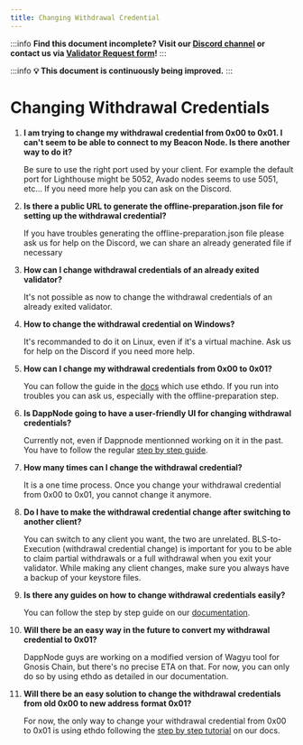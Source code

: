 ```yaml
---
title: Changing Withdrawal Credential
---
```


:::info
**Find this document incomplete? Visit our [Discord channel](https://discord.gg/gnosischain) or contact us via [Validator Request form](https://tally.so/r/3y4V1W)!** 
:::

:::info
**:bulb: This document is continuously being improved.** 
:::

# Changing Withdrawal Credentials

1. **I am trying to change my withdrawal credential from 0x00 to 0x01. I can't seem to be able to connect to my Beacon Node. Is there another way to do it?**

    Be sure to use the right port used by your client. For example the default port for Lighthouse might be 5052, Avado nodes seems to use 5051, etc... If you need more help you can ask on the Discord.
    
2. **Is there a public URL to generate the offline-preparation.json file for setting up the withdrawal credential?**

    If you have troubles generating the offline-preparation.json file please ask us for help on the Discord, we can share an already generated file if necessary
    
3. **How can I change withdrawal credentials of an already exited validator?**

    It's not possible as now to change the withdrawal credentials of an already exited validator.
    
4. **How to change the withdrawal credential on Windows?**

    It's recommanded to do it on Linux, even if it's a virtual machine. Ask us for help on the Discord if you need more help.
    
5. **How can I change my withdrawal credentials from 0x00 to 0x01?**

    You can follow the guide in the [docs](https://docs.gnosischain.com/node/management/withdrawals) which use ethdo. If you run into troubles you can ask us, especially with the offline-preparation step.
    
6. **Is DappNode going to have a user-friendly UI for changing withdrawal credentials?**

    Currently not, even if Dappnode mentionned working on it in the past. You have to follow the regular [step by step guide](https://docs.gnosischain.com/node/management/withdrawals).
    
7. **How many times can I change the withdrawal credential?**

    It is a one time process. Once you change your withdrawal credential from 0x00 to 0x01, you cannot change it anymore.
    
8. **Do I have to make the withdrawal credential change after switching to another client?**

    You can switch to any client you want, the two are unrelated. BLS-to-Execution (withdrawal credential change) is important for you to be able to claim partial withdrawals or a full withdrawal when you exit your validator. While making any client changes, make sure you always have a backup of your keystore files.
    
9. **Is there any guides on how to change withdrawal credentials easily?**

     You can follow the step by step guide on our [documentation](https://docs.gnosischain.com/node/management/withdrawals#how-to-change-the-withdrawal-credential).
    
10. **Will there be an easy way in the future to convert my withdrawal credential to 0x01?**

    DappNode guys are working on a modified version of Wagyu tool for Gnosis Chain, but there's no precise ETA on that. For now, you can only do so by using ethdo as detailed in our documentation.
    
11. **Will there be an easy solution to change the withdrawal credentials from old 0x00 to new address format 0x01?**

    For now, the only way to change your withdrawal credential from 0x00 to 0x01 is using ethdo following the [step by step tutorial](https://docs.gnosischain.com/node/management/withdrawals#how-to-change-the-withdrawal-credential) on our docs.
